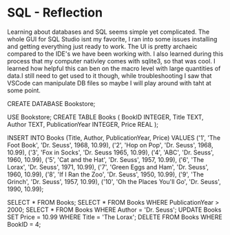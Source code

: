 # SQL - Reflection
Learning about databases and SQL seems simple yet complicated. The whole GUI for SQL Studio isnt my favorite, I ran into some issues installing and getting everything just ready to work. The UI is pretty archaeic compared to the IDE's we have been working with. I also learned during this process that my computer nativley comes with sqlite3, so that was cool. I learned how helpful this can ben on the macro level with large quantities of data.I still need to get used to it though, while troubleshooting I saw that VSCode can manipulate DB files so maybe I will play around with taht at some point. 

CREATE DATABASE Bookstore;

USE Bookstore; CREATE TABLE Books ( BookID INTEGER, Title TEXT, Author TEXT, PublicationYear INTEGER, Price REAL );

INSERT INTO Books (Title, Author, PublicationYear, Price) VALUES
('1',	'The Foot Book', 'Dr. Seuss', 1968, 10.99),
('2',	'Hop on Pop',	'Dr. Seuss', 1968,	10.99),
('3',	'Fox in Socks',	'Dr. Seuss	1965,	10.99),
('4',	'ABC', 'Dr. Seuss',	1960,	10.99),
('5', 'Cat and the Hat',	'Dr.  Seuss',	1957,	10.99),
('6',	'The Lorax',	'Dr. Seuss',	1971,	10.99),
('7', 'Green Eggs and Ham',	'Dr. Seuss', 1960,	10.99),
('8',	'If I Ran the Zoo',	'Dr. Seuss',	1950,	10.99),
('9',	'The Grinch',	'Dr. Seuss',	1957,	10.99),
('10', 'Oh the Places You'll Go',	'Dr. Seuss', 1990,	10.99);



SELECT * FROM Books;
SELECT * FROM Books WHERE PublicationYear > 2000;
SELECT * FROM Books WHERE Author = 'Dr. Seuss';
UPDATE Books SET Price = 10.99 WHERE Title = 'The Lorax';
DELETE FROM Books WHERE BookID = 4;

